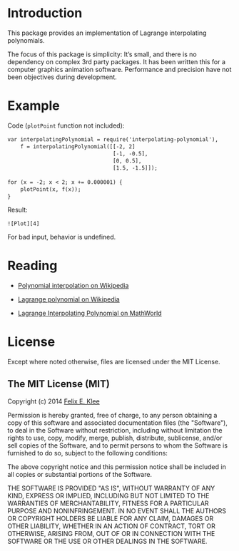 Introduction
============

This package provides an implementation of Lagrange interpolating polynomials.

The focus of this package is simplicity: It’s small, and there is no dependency
on complex 3rd party packages. It has been written this for a computer graphics
animation software. Performance and precision have not been objectives during
development.


Example
=======

Code (`plotPoint` function not included):

    var interpolatingPolynomial = require('interpolating-polynomial'),
        f = interpolatingPolynomial([[-2, 2]
                                     [-1, -0.5],
                                     [0, 0.5],
                                     [1.5, -1.5]]);

    for (x = -2; x < 2; x += 0.000001) {
        plotPoint(x, f(x));
    }

Result:

    ![Plot][4]

For bad input, behavior is undefined.


Reading
=======

  * [Polynomial interpolation on Wikipedia][1]

  * [Lagrange polynomial on Wikipedia][2]

  * [Lagrange Interpolating Polynomial on MathWorld][3]


License
=======

Except where noted otherwise, files are licensed under the MIT License.


The MIT License (MIT)
---------------------

Copyright (c) 2014 [Felix E. Klee](mailto:felix.klee@inka.de)

Permission is hereby granted, free of charge, to any person obtaining a copy of
this software and associated documentation files (the "Software"), to deal in
the Software without restriction, including without limitation the rights to
use, copy, modify, merge, publish, distribute, sublicense, and/or sell copies of
the Software, and to permit persons to whom the Software is furnished to do so,
subject to the following conditions:

The above copyright notice and this permission notice shall be included in all
copies or substantial portions of the Software.

THE SOFTWARE IS PROVIDED "AS IS", WITHOUT WARRANTY OF ANY KIND, EXPRESS OR
IMPLIED, INCLUDING BUT NOT LIMITED TO THE WARRANTIES OF MERCHANTABILITY, FITNESS
FOR A PARTICULAR PURPOSE AND NONINFRINGEMENT. IN NO EVENT SHALL THE AUTHORS OR
COPYRIGHT HOLDERS BE LIABLE FOR ANY CLAIM, DAMAGES OR OTHER LIABILITY, WHETHER
IN AN ACTION OF CONTRACT, TORT OR OTHERWISE, ARISING FROM, OUT OF OR IN
CONNECTION WITH THE SOFTWARE OR THE USE OR OTHER DEALINGS IN THE SOFTWARE.

[1]: http://en.wikipedia.org/wiki/Polynomial_interpolation
[2]: http://en.wikipedia.org/wiki/Lagrange_polynomial
[3]: http://mathworld.wolfram.com/LagrangeInterpolatingPolynomial.html
[4]: plot.png
